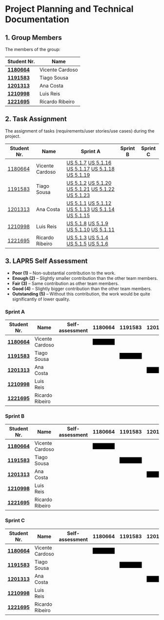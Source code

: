 # Project Planning and Technical Documentation

## 1. Group Members

The members of the group:

| Student Nr.	                                    | Name			              |
|-------------------------------------------------|----------------------|
| **[1180664](team%20members/1180664/readme.md)** | Vicente Cardoso      |
| **[1191583](team%20members/1191583/readme.md)** | Tiago Sousa	         |
| **[1201313](team%20members/1201313/readme.md)** | Ana Costa						      |
| **[1210998](team%20members/1210998/readme.md)** | Luis Reis						      |
| **[1221695](team%20members/1221695/readme.md)** | Ricardo Ribeiro					 |

## 2. Task Assignment

The assignment of tasks (requirements/user stories/use cases) during the project.

| Student Nr.	                                | Name             | Sprint A                                | Sprint B                                                                                                                                                    | Sprint C                                                                                                                                                                                             |
|---------------------------------------------|------------------|-----------------------------------------|-------------------------------------------------------------------------------------------------------------------------------------------------------------|------------------------------------------------------------------------------------------------------------------------------------------------------------------------------------------------------|
| [1180664](team%20members/1180664/readme.md) | Vicente Cardoso  | [US 5.1.7](sprint%20A/US_5.1.7/readme.md) [US 5.1.16](sprint%20A/US_5.1.16/readme.md) [US 5.1.17](sprint%20A/US_5.1.17/readme.md) [US 5.1.18](sprint%20A/US_5.1.18/readme.md) [US 5.1.19](sprint%20A/US_5.1.19/readme.md) |                                                                    |                                         |
| [1191583](team%20members/1191583/readme.md) | Tiago Sousa      | [US 5.1.2](sprint%20A/US_5.1.2/readme.md) [US 5.1.20](sprint%20A/US_5.1.20/readme.md) [US 5.1.21](sprint%20A/US_5.1.21/readme.md) [US 5.1.22](sprint%20A/US_5.1.22/readme.md) [US 5.1.23](sprint%20A/US_5.1.23/readme.md) |                                     |   |
| [1201313](team%20members/1201313/readme.md) | Ana Costa        | [US 5.1.1](sprint%20A/US_5.1.1/readme.md) [US 5.1.12](sprint%20A/US_5.1.12/readme.md) [US 5.1.13](sprint%20A/US_5.1.13/readme.md) [US 5.1.14](sprint%20A/US_5.1.14/readme.md) [US 5.1.15](sprint%20A/US_5.1.15/readme.md)  |  |                                        |
| [1210998](team%20members/1210998/readme.md) | Luis Reis        | [US 5.1.8](sprint%20A/US_5.1.8/readme.md) [US 5.1.9](sprint%20A/US_5.1.9/readme.md) [US 5.1.10](sprint%20A/US_5.1.10/readme.md) [US 5.1.11](sprint%20A/US_5.1.11/readme.md) |                                       |                                                                                  |
| [1221695](team%20members/1221695/readme.md) | Ricardo Ribeiro  | [US 5.1.3](sprint%20A/US_5.1.3/readme.md) [US 5.1.4](sprint%20A/US_5.1.4/readme.md) [US 5.1.5](sprint%20A/US_5.1.5/readme.md) [US 5.1.6](sprint%20A/US_5.1.6/readme.md) |                                                                                |                                                           

## 3. LAPR5 Self Assessment

- **Poor (1)** – Non-substantial contribution to the work.
- **Enough (2)** – Slightly smaller contribution than the other team members.
- **Fair (3)** – Same contribution as other team members.
- **Good (4)** – Slightly bigger contribution than the other team members.
- **Outstanding (5)** – Without this contribution, the work would be quite significantly of lower quality.




### Sprint A                     


| Student Nr.	                                  | Name			     | Self-assessment | 1180664           | 1191583            | 1201313            | 1210998            | 1221695            |
|-------------------------------------------------|----------------------|-----------------|-------------------|-------------------|-------------------|-------------------|-------------------|
| **[1180664](team%20members/1180664/readme.md)** | Vicente Cardoso      |                 | <div style="background-color:black; color:black">Blocked</div>  |                             |                             |                             |                             |
| **[1191583](team%20members/1191583/readme.md)** | Tiago Sousa	         |                 |                             | <div style="background-color:black; color:black">Blocked</div>  |                             |                             |                             |
| **[1201313](team%20members/1201313/readme.md)** | Ana Costa			 |			       |                             |                             | <div style="background-color:black; color:black">Blocked</div>  |                             |                             |
| **[1210998](team%20members/1210998/readme.md)** | Luis Reis			 |			       |                             |                             |                             | <div style="background-color:black; color:black">Blocked</div>  |                             |
| **[1221695](team%20members/1221695/readme.md)** | Ricardo Ribeiro		 |			       |                             |                             |                             |                             | <div style="background-color:black; color:black">Blocked</div>  |


### Sprint B                     


| Student Nr.	                                  | Name			     | Self-assessment | 1180664           | 1191583            | 1201313            | 1210998            | 1221695            |
|-------------------------------------------------|----------------------|-----------------|-------------------|-------------------|-------------------|-------------------|-------------------|
| **[1180664](team%20members/1180664/readme.md)** | Vicente Cardoso      |                 | <div style="background-color:black; color:black">Blocked</div>  |                             |                             |                             |                             |
| **[1191583](team%20members/1191583/readme.md)** | Tiago Sousa	         |                 |                             | <div style="background-color:black; color:black">Blocked</div>  |                             |                             |                             |
| **[1201313](team%20members/1201313/readme.md)** | Ana Costa			 |			       |                             |                             | <div style="background-color:black; color:black">Blocked</div>  |                             |                             |
| **[1210998](team%20members/1210998/readme.md)** | Luis Reis			 |			       |                             |                             |                             | <div style="background-color:black; color:black">Blocked</div>  |                             |
| **[1221695](team%20members/1221695/readme.md)** | Ricardo Ribeiro		 |			       |                             |                             |                             |                             | <div style="background-color:black; color:black">Blocked</div>  |




### Sprint C                     


| Student Nr.	                                  | Name			     | Self-assessment | 1180664           | 1191583            | 1201313            | 1210998            | 1221695            |
|-------------------------------------------------|----------------------|-----------------|-------------------|-------------------|-------------------|-------------------|-------------------|
| **[1180664](team%20members/1180664/readme.md)** | Vicente Cardoso      |                 | <div style="background-color:black; color:black">Blocked</div>  |                             |                             |                             |                             |
| **[1191583](team%20members/1191583/readme.md)** | Tiago Sousa	         |                 |                             | <div style="background-color:black; color:black">Blocked</div>  |                             |                             |                             |
| **[1201313](team%20members/1201313/readme.md)** | Ana Costa			 |			       |                             |                             | <div style="background-color:black; color:black">Blocked</div>  |                             |                             |
| **[1210998](team%20members/1210998/readme.md)** | Luis Reis			 |			       |                             |                             |                             | <div style="background-color:black; color:black">Blocked</div>  |                             |
| **[1221695](team%20members/1221695/readme.md)** | Ricardo Ribeiro		 |			       |                             |                             |                             |                             | <div style="background-color:black; color:black">Blocked</div>  |




